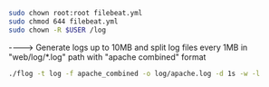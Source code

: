 
```bash
sudo chown root:root filebeat.yml
sudo chmod 644 filebeat.yml
sudo chown -R $USER /log
```

----> Generate logs up to 10MB and split log files every 1MB in "web/log/*.log" path with "apache combined" format

```bash
./flog -t log -f apache_combined -o log/apache.log -d 1s -w -l
```
